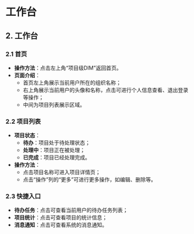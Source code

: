 # 工作台

## 2. 工作台
### 2.1 首页
- **操作方法**：点击左上角“项目级DIM”返回首页。
- **页面介绍**：
    - 首页左上角展示当前用户所在的组织名称；
    - 右上角展示当前用户的头像和名称，点击可进行个人信息查看、退出登录等操作；
    - 中间为项目列表展示区域。

### 2.2 项目列表
- **项目状态**：
    - **待办**：项目处于待处理状态；
    - **处理中**：项目正在被处理；
    - **已完成**：项目已经处理完成。
- **操作方法**：
    - 点击项目名称可进入项目详情页；
    - 点击“操作”列的“更多”可进行更多操作，如编辑、删除等。

### 2.3 快捷入口
- **待办任务**：点击可查看当前用户的待办任务列表；
- **项目统计**：点击可查看项目的统计信息；
- **消息通知**：点击可查看系统的消息通知。    
